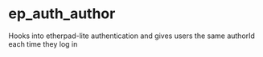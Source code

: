 # ep_auth_author
Hooks into etherpad-lite authentication and gives users the same authorId each time they log in
